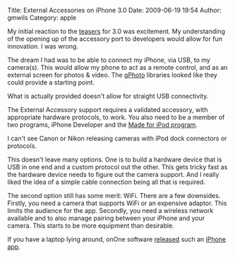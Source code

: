 Title: External Accessories on iPhone 3.0
Date: 2009-06-19 19:54
Author: gmwils
Category: apple

My initial reaction to the [teasers][] for 3.0 was excitement. My
understanding of the opening up of the accessory port to developers
would allow for fun innovation. I was wrong.

The dream I had was to be able to connect my iPhone, via USB, to my
camera(s). This would allow my phone to act as a remote control, and as
an external screen for photos & video. The [gPhoto][] libraries looked
like they could provide a starting point.

What is actually provided doesn't allow for straight USB connectivity.

The External Accessory support requires a validated accessory, with
appropriate hardware protocols, to work. You also need to be a member of
two programs, iPhone Developer and the [Made for iPod program][].

I can't see Canon or Nikon releasing cameras with iPod dock connectors
or protocols.

This doesn't leave many options. One is to build a hardware device that
is USB in one end and a custom protocol out the other. This gets tricky
fast as the hardware device needs to figure out the camera support. And
I really liked the idea of a simple cable connection being all that is
required.

The second option still has some merit: WiFi. There are a few downsides.
Firstly, you need a camera that supports WiFi or an expensive adaptor.
This limits the audience for the app. Secondly, you need a wireless
network available and to also manage pairing between your iPhone and
your camera. This starts to be more equipment than desirable.

If you have a laptop lying around, onOne software [released][] such an
[iPhone app][].

  [teasers]: http://developer.apple.com/iphone/program/sdk/accessories.html
  [gPhoto]: http://www.gphoto.org/
  [Made for iPod program]: http://developer.apple.com/ipod/index.html
  [released]: http://www.ononesoftware.com/blog/2009/05/15/iphone-app-from-onone/
  [iPhone app]: http://www.ononesoftware.com/detail.php?prodLine_id=38
